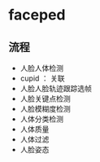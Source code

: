 # faceped

## 流程
- 人脸人体检测
- cupid ： 关联
- 人脸人脸轨迹跟踪选帧
- 人脸关键点检测
- 人脸模糊度检测
- 人体分类检测
- 人体质量
- 人体过滤
- 人脸姿态
